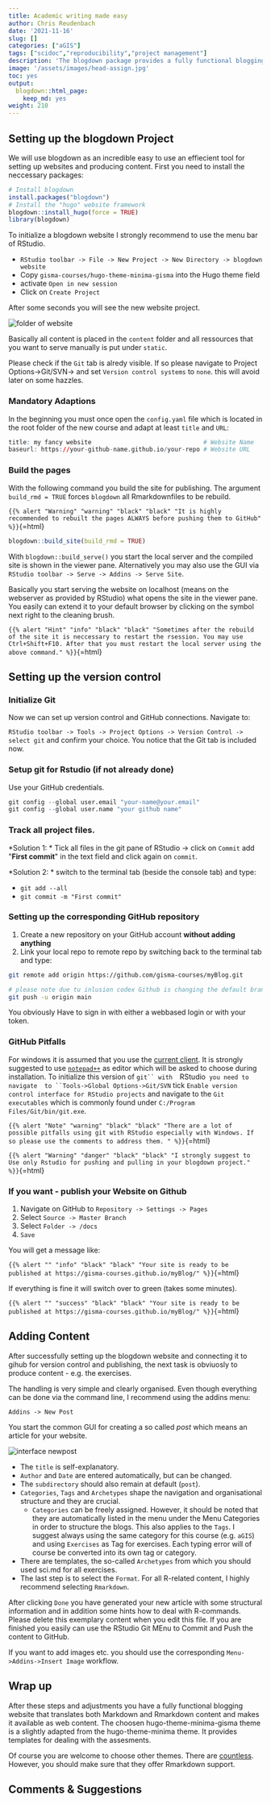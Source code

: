 ```yaml
---
title: Academic writing made easy
author: Chris Reudenbach
date: '2021-11-16'
slug: []
categories: ["aGIS"]
tags: ["scidoc","reproducibility","project management"]
description: 'The blogdown package provides a fully functional blogging tool from setting up websites to editing and discussing content. It is abel to handle both  markdown and R markdown content. The chosen hugo-theme-minima-gisma theme is a slightly adapted version of the hugo-theme-minima.It provides basic functionality and an incredible straightforward design.'
image: '/assets/images/head-assign.jpg'
toc: yes
output:
  blogdown::html_page:
    keep_md: yes
weight: 210
---
```

## Setting up the blogdown Project 

We will use blogdown as an incredible easy to use an effiecient tool for setting up websites and producing content. First you need to install the neccessary packages:
```r
# Install blogdown 
install.packages("blogdown")
# Install the "hugo" website framework
blogdown::install_hugo(force = TRUE)
library(blogdown)
```

To initialize a blogdown website I strongly recommend to use the menu bar of RStudio.


- `RStudio toolbar -> File -> New Project -> New Directory -> blogdown website`
- Copy `gisma-courses/hugo-theme-minima-gisma` into the Hugo theme field 
- activate `Open in new session`
- Click on `Create Project`

After some seconds you will see the new website project.

![folder of website](images/folder.png)

Basically all content is placed in the `content` folder and all ressources that you want to serve manually is put under `static`.

Please check  if the `Git` tab is alredy visible. If so please navigate to  Project Options->Git/SVN-> and set `Version control systems` to `none`. this will avoid later on some hazzles.

### Mandatory Adaptions
In the beginning you must once open the `config.yaml` file which is located in the root folder of the new course and adapt at least `title` and `URL`:

``` r
title: my fancy website                               # Website Name 
baseurl: https://your-github-name.github.io/your-repo # Website URL
```


### Build the pages

With the following command you build the site for publishing. The argument `build_rmd = TRUE` forces `blogdown` all Rmarkdownfiles to be rebuild. 


`{{% alert "Warning" "warning" "black" "black" "It is highly recommended to rebuilt the pages ALWAYS before pushing them to GitHub" %}}`{=html}


```r
blogdown::build_site(build_rmd = TRUE)
```

With `blogdown::build_serve()` you start the local server and the compiled site is shown in the viewer pane. Alternatively you may also use the GUI via `RStudio toolbar -> Serve -> Addins -> Serve Site`.

Basically you start serving the website on localhost (means on the webserver as provided by RStudio) what opens the site in the viewer pane. You easily can extend it to your default browser by clicking on the symbol next right to the cleaning brush.


`{{% alert "Hint" "info" "black" "black" "Sometimes after the rebuild of the site it is neccessary to restart the rsession. You may use Ctrl+Shift+F10. After that you must restart the local server using the above command." %}}`{=html}


## Setting up the version control

### Initialize Git
Now we can set up version control and GitHub connections. Navigate to:

`RStudio toolbar -> Tools -> Project Options -> Version Control -> select git`
and confirm your choice. You notice that the Git tab is included now.

### Setup git for Rstudio (if not already done)

Use your GitHub credentials.

```r
git config --global user.email "your-name@your.email"
git config --global user.name "your github name"
```


### Track all project files.

*Solution 1: *
Tick all files in the git pane of RStudio -> click on `Commit` add "**First commit**" in the text field and click again on `commit`.

*Solution 2: *
switch to the terminal tab (beside the console tab) and type:
- `git add --all`
- `git commit -m "First commit"`

### Setting up the corresponding GitHub repository

1. Create a new repository on your GitHub account **without adding anything**
1. Link your local repo to remote repo by switching back to the terminal tab and type: 

```bash
git remote add origin https://github.com/gisma-courses/myBlog.git

# please note due tu inlusion codex Github is changing the default branch name from master to main so please check and adapt
git push -u origin main


```

You obviously Have to sign in with either a webbased login or with your token.

### GitHub Pitfalls

For windows it is assumed that you use the [current client](https://git-scm.com/download/win). It is strongly suggested to use [`notepad++`](https://notepad-plus-plus.org/) as editor which will be asked to choose during installation. To initialize this version of `git`` with  `RStudio` you need to navigate  to ``Tools->Global Options->Git/SVN` tick `Enable version control interface for RStudio projects` and navigate to the `Git executables` which is commonly found under `C:/Program Files/Git/bin/git.exe`.

`{{% alert "Note" "warning" "black" "black" "There are a lot of possible pitfalls using git with RStudio especially with Windows. If so please use the comments to address them. " %}}`{=html}

`{{% alert "Warning" "danger" "black" "black" "I strongly suggest to Use only Rstudio for pushing and pulling in your blogdown project." %}}`{=html}


### If you want - publish your Website on Github

1. Navigate on GitHub to `Repository -> Settings -> Pages`
2. Select `Source -> Master Branch `
3. Select `Folder -> /docs`
1. `Save`

You will get a message like:

`{{% alert "" "info" "black" "black" "Your site is ready to be published at https://gisma-courses.github.io/myBlog/" %}}`{=html}


If everything is fine it will switch over to green (takes some minutes).


`{{% alert "" "success" "black" "black" "Your site is ready to be published at https://gisma-courses.github.io/myBlog/" %}}`{=html}


## Adding Content

After successfully setting up the blogdown website and connecting it to gihub for version control and publishing, the next task is obviuosly to produce content - e.g. the exercises.

The handling is very simple and clearly organised. Even though everything can be done via the command line, I recommend using the addins menu:

`Addins -> New Post`

You start the common GUI for creating a so called *post* which means an article for your website.

![interface newpost](images/newpost.png)

- The `title` is self-explanatory.
- `Author` and `Date` are entered automatically, but can be changed. 
- The `subdirectory` should also remain at default (`post`).
- `Categories`, `Tags` and `Archetypes` shape the navigation and organisational structure and they are crucial. 
  * `Categories` can be freely assigned. However, it should be noted that they are automatically listed in the menu under the Menu Categories in order to structure the blogs. This also applies to the `Tags`. I suggest always using the same category for this course (e.g. `aGIS`) and using `Exercises` as Tag for exercises. Each typing error will of course be converted into its own tag or category.
- There are templates, the so-called `Archetypes` from which you should  used sci.md for all exercises.
- The last step is to select the `Format`. For all R-related content, I highly recommend selecting `Rmarkdown`. 

After clicking `Done` you have generated your new article with some structural information and in addition some hints how to deal with R-commands. Please delete this exemplary content when you edit this file. If you are finished you easily can use the RStudio Git MEnu to Commit and Push the content to GitHub.

If you want to add images etc. you should use the corresponding `Menu->Addins->Insert Image` workflow. 


## Wrap up

After these steps and adjustments you have a fully functional blogging website that translates both Markdown and Rmarkdown content and makes it available as web content. The choosen hugo-theme-minima-gisma theme is a slightly adapted from the hugo-theme-minima theme. It provides templates for dealing with the assesments.

Of course you are welcome to choose other themes. There are [countless](https://bookdown.org/yihui/blogdown/other-themes.html). However, you should make sure that they offer Rmarkdown support. 


## Comments & Suggestions  

